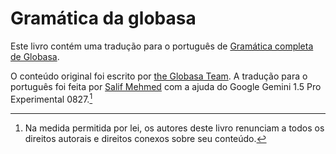 # Gramática da globasa

Este livro contém uma tradução para o português de [Gramática completa de Globasa](/gramati-fe-globasa/spa/).

O conteúdo original foi escrito por [the Globasa Team](https://globasa.net/). A tradução para o português foi feita por [Salif Mehmed](https://salif.eu) com a ajuda do Google Gemini 1.5 Pro Experimental 0827.[^1]

[^1]: Na medida permitida por lei, os autores deste livro renunciam a todos os direitos autorais e direitos conexos sobre seu conteúdo.
